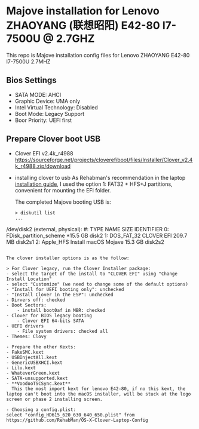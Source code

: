 # Majove installation for Lenovo ZHAOYANG (联想昭阳) E42-80  I7-7500U @ 2.7GHZ
This repo is  Majove installation config files for Lenovo ZHAOYANG E42-80 I7-7500U 2.7MHZ

## Bios Settings
- SATA MODE: AHCI
- Graphic Device: UMA only
- Intel Virtual Technology: Disabled
- Boot Mode: Legacy Support
- Boor Priority: UEFI first

## Prepare Clover boot USB

- Clover EFI v2.4k_r4988
  https://sourceforge.net/projects/cloverefiboot/files/Installer/Clover_v2.4k_r4988.zip/download
- installing clover to usb
  As Rehabman's recommendation in the laptop [installation guide](https://www.tonymacx86.com/threads/guide-booting-the-os-x-installer-on-laptops-with-clover.148093/), I used the option 1: FAT32 + HFS+J partitions, convenient for mounting the EFI folder.

  The completed Majove booting USB is:

  ```
  > diskutil list
  ...
/dev/disk2 (external, physical):
   #:                       TYPE NAME                    SIZE       IDENTIFIER
   0:     FDisk_partition_scheme                        *15.5 GB    disk2
   1:                 DOS_FAT_32 CLOVER EFI              209.7 MB   disk2s1
   2:                  Apple_HFS Install macOS Mojave    15.3 GB    disk2s2
  ```

  The clover installer options is as the follow:

  > For Clover legacy, run the Clover Installer package:
  - select the target of the install to "CLOVER EFI" using "Change Install Location"
  - select "Customize" (we need to change some of the default options)
  - "Install for UEFI booting only": unchecked
  - "Install Clover in the ESP": unchecked
  - Dirvers off: checked
  - Boot Sectors: 
      - install boot0af in MBR: checked
  - Clover for BIOS legacy booting
      - Clover EFI 64-bits SATA
  - UEFI drivers
      - File system drivers: checked all
  - Themes: Clovy

- Prepare the other Kexts:
  - FakeSMC.kext
  - USBInjectAll.kext
  - GenericUSBXHCI.kext
  - Lilu.kext
  - WhateverGreen.kext
  - SATA-unsupported.kext
  - **VoodooTSCSync.kext**
    This the most import kext for lenovo E42-80, if no this kext, the laptop can't boot into the macOS installer, will be stuck at the logo screen or phase 2 installing screen.

- Choosing a config.plist:
  select "config_HD615_620_630_640_650.plist" from https://github.com/RehabMan/OS-X-Clover-Laptop-Config
  
